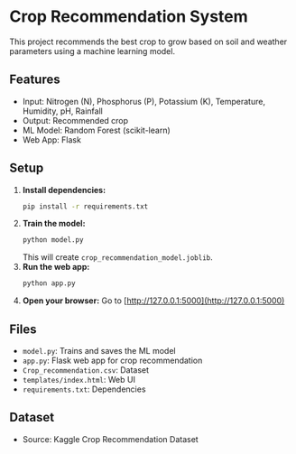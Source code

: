 # Crop Recommendation System

This project recommends the best crop to grow based on soil and weather parameters using a machine learning model.

## Features
- Input: Nitrogen (N), Phosphorus (P), Potassium (K), Temperature, Humidity, pH, Rainfall
- Output: Recommended crop
- ML Model: Random Forest (scikit-learn)
- Web App: Flask

## Setup
1. **Install dependencies:**
   ```bash
   pip install -r requirements.txt
   ```
2. **Train the model:**
   ```bash
   python model.py
   ```
   This will create `crop_recommendation_model.joblib`.
3. **Run the web app:**
   ```bash
   python app.py
   ```
4. **Open your browser:**
   Go to [http://127.0.0.1:5000](http://127.0.0.1:5000)

## Files
- `model.py`: Trains and saves the ML model
- `app.py`: Flask web app for crop recommendation
- `Crop_recommendation.csv`: Dataset
- `templates/index.html`: Web UI
- `requirements.txt`: Dependencies

## Dataset
- Source: Kaggle Crop Recommendation Dataset 
